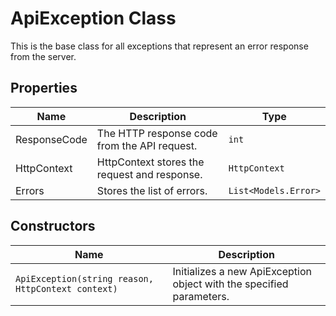 
# ApiException Class

This is the base class for all exceptions that represent an error response from the server.

## Properties

| Name | Description | Type |
|  --- | --- | --- |
| ResponseCode | The HTTP response code from the API request. | `int` |
| HttpContext | HttpContext stores the request and response. | `HttpContext` |
| Errors | Stores the list of errors. | `List<Models.Error>` |

## Constructors

| Name | Description |
|  --- | --- |
| `ApiException(string reason, HttpContext context)` | Initializes a new ApiException object with the specified parameters. |

